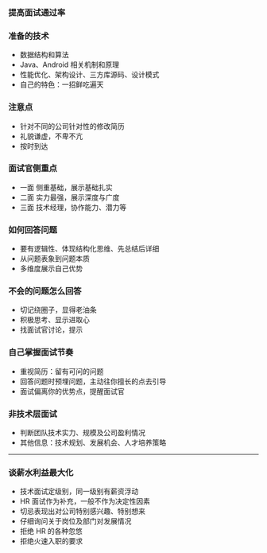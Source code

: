### 提高面试通过率

### 准备的技术

- 数据结构和算法
- Java、Android 相关机制和原理
- 性能优化、架构设计、三方库源码、设计模式
- 自己的特色：一招鲜吃遍天

### 注意点

- 针对不同的公司针对性的修改简历
- 礼貌谦虚，不卑不亢
- 按时到达

### 面试官侧重点

- 一面 侧重基础，展示基础扎实
- 二面 实力最强，展示深度与广度
- 三面 技术经理，协作能力、潜力等

### 如何回答问题

- 要有逻辑性、体现结构化思维、先总结后详细
- 从问题表象到问题本质
- 多维度展示自己优势

### 不会的问题怎么回答

- 切记绕圈子，显得老油条
- 积极思考、显示进取心
- 找面试官讨论，提示

### 自己掌握面试节奏

- 重视简历：留有可问的问题
- 回答问题时预埋问题，主动往你擅长的点去引导
- 面试偏离你的优势点，提醒面试官

### 非技术层面试

- 判断团队技术实力、规模及公司盈利情况
- 其他信息：技术规划、发展机会、人才培养策略

------

### 谈薪水利益最大化

- 技术面试定级别，同一级别有薪资浮动
- HR 面试作为补充，一般不作为决定性因素
- 切忌表现出对公司特别感兴趣、特别想来
- 仔细询问关于岗位及部门对发展情况
- 拒绝 HR 的各种忽悠
- 拒绝火速入职的要求